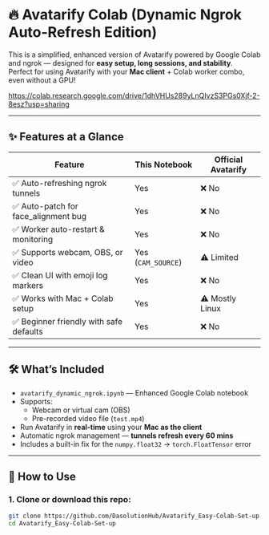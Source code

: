 # 🔥 Avatarify Colab (Dynamic Ngrok Auto-Refresh Edition)

This is a simplified, enhanced version of Avatarify powered by Google Colab and ngrok — designed for **easy setup, long sessions, and stability**.  
Perfect for using Avatarify with your **Mac client** + Colab worker combo, even without a GPU!

https://colab.research.google.com/drive/1dhVHUs289yLnQIvzS3PGs0Xjf-2-8esz?usp=sharing

---

## ✨ Features at a Glance

| Feature                               | This Notebook        | Official Avatarify |
|---------------------------------------|----------------------|--------------------|
| ✅ Auto-refreshing ngrok tunnels      | Yes                  | ❌ No              |
| ✅ Auto-patch for face_alignment bug  | Yes                  | ❌ No              |
| ✅ Worker auto-restart & monitoring   | Yes                  | ❌ No              |
| ✅ Supports webcam, OBS, or video     | Yes (`CAM_SOURCE`)   | ⚠️ Limited         |
| ✅ Clean UI with emoji log markers    | Yes                  | ❌ No              |
| ✅ Works with Mac + Colab setup       | Yes                  | ⚠️ Mostly Linux    |
| ✅ Beginner friendly with safe defaults | Yes                | ❌ No              |

---

## 🛠 What’s Included

- `avatarify_dynamic_ngrok.ipynb` — Enhanced Google Colab notebook
- Supports:
  - Webcam or virtual cam (OBS)
  - Pre-recorded video file (`test.mp4`)
- Run Avatarify in **real-time** using your **Mac as the client**
- Automatic ngrok management — **tunnels refresh every 60 mins**
- Includes a built-in fix for the `numpy.float32` → `torch.FloatTensor` error

---

## 🚀 How to Use

### 1. Clone or download this repo:
```bash
git clone https://github.com/DasolutionHub/Avatarify_Easy-Colab-Set-up.git
cd Avatarify_Easy-Colab-Set-up
